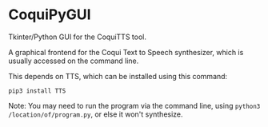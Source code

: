 # CoquiPyGUI
Tkinter/Python GUI for the CoquiTTS tool.

A graphical frontend for the Coqui Text to Speech synthesizer, which is usually accessed on the command line.

This depends on TTS, which can be installed using this command:

```
pip3 install TTS
```

Note: You may need to run the program via the command line, using ```python3 /location/of/program.py```, or else it won't synthesize.
